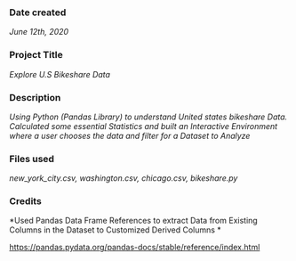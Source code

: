 ### Date created
*June 12th, 2020*

### Project Title
*Explore U.S Bikeshare Data*

### Description
*Using Python (Pandas Library) to understand United states bikeshare Data. Calculated some essential Statistics and built an Interactive Environment where a user chooses the data and filter for a Dataset to Analyze*

### Files used
*new_york_city.csv,*
*washington.csv,*
*chicago.csv,*
*bikeshare.py*

### Credits

*Used Pandas Data Frame References to extract Data from Existing Columns in the Dataset to Customized Derived Columns *

https://pandas.pydata.org/pandas-docs/stable/reference/index.html

